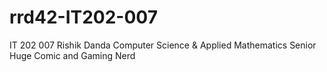 # rrd42-IT202-007

IT 202 007
Rishik Danda
Computer Science & Applied Mathematics Senior
Huge Comic and Gaming Nerd
